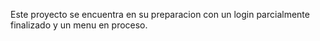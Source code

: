Este proyecto se encuentra en su preparacion con un login parcialmente finalizado y un menu en proceso.
